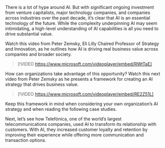 There is a lot of hype around AI. But with significant ongoing investment from venture capitalists, major technology companies, and companies across industries over the past decade, it’s clear that AI is an essential technology of the future. While the complexity underpinning AI may seem intimidating, a high-level understanding of AI capabilities is all you need to drive substantial value.

Watch this video from Peter Zemsky, Eli Lilly Chaired Professor of Strategy and Innovation, as he outlines how AI is driving real business value across companies and broader society.

> [!VIDEO https://www.microsoft.com/videoplayer/embed/RWtTaE]

How can organizations take advantage of this opportunity? Watch this next video from Peter Zemsky as he presents a framework for creating an AI strategy that drives business value.

> [!VIDEO https://www.microsoft.com/videoplayer/embed/RE2Z51L]

Keep this framework in mind when considering your own organization’s AI strategy and when reading the following case studies.

Next, let’s see how Telefónica, one of the world’s largest telecommunications companies, used AI to transform its relationship with customers. With AI, they increased customer loyalty and retention by improving their experience while offering more communication and transaction options.
